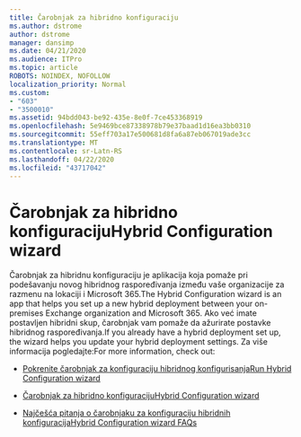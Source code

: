```yaml
---
title: Čarobnjak za hibridno konfiguraciju
ms.author: dstrome
author: dstrome
manager: dansimp
ms.date: 04/21/2020
ms.audience: ITPro
ms.topic: article
ROBOTS: NOINDEX, NOFOLLOW
localization_priority: Normal
ms.custom:
- "603"
- "3500010"
ms.assetid: 94bdd043-be92-435e-8e0f-7ce453368919
ms.openlocfilehash: 5e9469bce87338978b79e37baad1d16ea3bb0310
ms.sourcegitcommit: 55eff703a17e500681d8fa6a87eb067019ade3cc
ms.translationtype: MT
ms.contentlocale: sr-Latn-RS
ms.lasthandoff: 04/22/2020
ms.locfileid: "43717042"
---
```

# <a name="hybrid-configuration-wizard"></a><span data-ttu-id="ac769-102">Čarobnjak za hibridno konfiguraciju</span><span class="sxs-lookup"><span data-stu-id="ac769-102">Hybrid Configuration wizard</span></span>

<span data-ttu-id="ac769-103">Čarobnjak za hibridnu konfiguraciju je aplikacija koja pomaže pri podešavanju novog hibridnog raspoređivanja između vaše organizacije za razmenu na lokaciji i Microsoft 365.</span><span class="sxs-lookup"><span data-stu-id="ac769-103">The Hybrid Configuration wizard is an app that helps you set up a new hybrid deployment between your on-premises Exchange organization and Microsoft 365.</span></span> <span data-ttu-id="ac769-104">Ako već imate postavljen hibridni skup, čarobnjak vam pomaže da ažurirate postavke hibridnog raspoređivanja.</span><span class="sxs-lookup"><span data-stu-id="ac769-104">If you already have a hybrid deployment set up, the wizard helps you update your hybrid deployment settings.</span></span> <span data-ttu-id="ac769-105">Za više informacija pogledajte:</span><span class="sxs-lookup"><span data-stu-id="ac769-105">For more information, check out:</span></span>
  
- [<span data-ttu-id="ac769-106">Pokrenite čarobnjak za konfiguraciju hibridnog konfigurisanja</span><span class="sxs-lookup"><span data-stu-id="ac769-106">Run Hybrid Configuration wizard</span></span>](https://technet.microsoft.com/library/mt595788%28v=exchg.150%29.aspx)

- [<span data-ttu-id="ac769-107">Čarobnjak za hibridno konfiguraciju</span><span class="sxs-lookup"><span data-stu-id="ac769-107">Hybrid Configuration wizard</span></span>](https://technet.microsoft.com/library/hh529921%28v=exchg.150%29.aspx)

- [<span data-ttu-id="ac769-108">Najčešća pitanja o čarobnjaku za konfiguraciju hibridnih konfiguracija</span><span class="sxs-lookup"><span data-stu-id="ac769-108">Hybrid Configuration wizard FAQs</span></span>](https://technet.microsoft.com/library/mt488940%28v=exchg.150%29.aspx)
